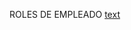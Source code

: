 ROLES DE EMPLEADO 
[text](https://www.figma.com/file/v2ibFQNDMkgAk1jsqgCSkD/Untitled?type=design&node-id=0%3A1&mode=design&t=WW8RjuMdecsoei8w-1)